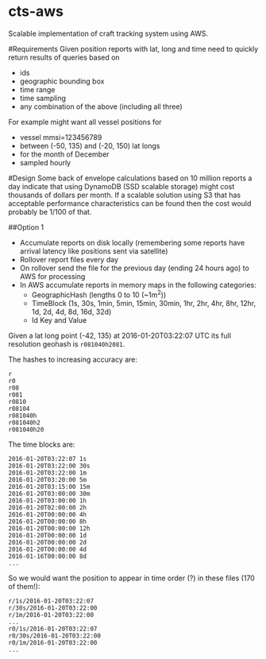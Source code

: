# cts-aws
Scalable implementation of craft tracking system using AWS.

#Requirements
Given position reports with lat, long and time need to quickly return results of queries based on
* ids
* geographic bounding box
* time range
* time sampling
* any combination of the above (including all three)

For example might want all vessel positions for 
* vessel mmsi=123456789
* between (-50, 135) and (-20, 150) lat longs
* for the month of December
* sampled hourly

#Design
Some back of envelope calculations based on 10 million reports a day indicate that using DynamoDB (SSD scalable storage) might cost thousands of dollars per month. If a scalable solution using S3 that has acceptable performance characteristics can be found then the cost would probably be 1/100 of that.

##Option 1
* Accumulate reports on disk locally (remembering some reports have arrival latency like positions sent via satellite)
* Rollover report files every day
* On rollover send the file for the previous day (ending 24 hours ago) to AWS for processing
* In AWS accumulate reports in memory maps in the following categories:
  * GeographicHash (lengths 0 to 10 (~1m<sup>2</sup>))
  * TimeBlock (1s, 30s, 1min, 5min, 15min, 30min, 1hr, 2hr, 4hr, 8hr, 12hr, 1d, 2d, 4d, 8d, 16d, 32d)
  * Id Key and Value

Given a lat long point (-42, 135) at 2016-01-20T03:22:07 UTC its full resolution geohash is `r081040h2081`.

The hashes to increasing accuracy are:
```
r
r0
r08
r081
r0810
r08104
r081040h
r081040h2
r081040h20
```
The time blocks are:
```
2016-01-20T03:22:07 1s
2016-01-20T03:22:00 30s
2016-01-20T03:22:00 1m
2016-01-20T03:20:00 5m
2016-01-20T03:15:00 15m
2016-01-20T03:00:00 30m
2016-01-20T03:00:00 1h
2016-01-20T02:00:00 2h
2016-01-20T00:00:00 4h
2016-01-20T00:00:00 8h
2016-01-20T00:00:00 12h
2016-01-20T00:00:00 1d
2016-01-20T00:00:00 2d
2016-01-20T00:00:00 4d
2016-01-16T00:00:00 8d
...
```

So we would want the position to appear in time order (?) in these files (170 of them!):

```
r/1s/2016-01-20T03:22:07
r/30s/2016-01-20T03:22:00
r/1m/2016-01-20T03:22:00
...
r0/1s/2016-01-20T03:22:07
r0/30s/2016-01-20T03:22:00
r0/1m/2016-01-20T03:22:00
...

```











